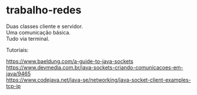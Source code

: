 # trabalho-redes

Duas classes cliente e servidor.  
Uma comunicação básica.  
Tudo via terminal.  

Tutoriais:

https://www.baeldung.com/a-guide-to-java-sockets  
https://www.devmedia.com.br/java-sockets-criando-comunicacoes-em-java/9465  
https://www.codejava.net/java-se/networking/java-socket-client-examples-tcp-ip  

